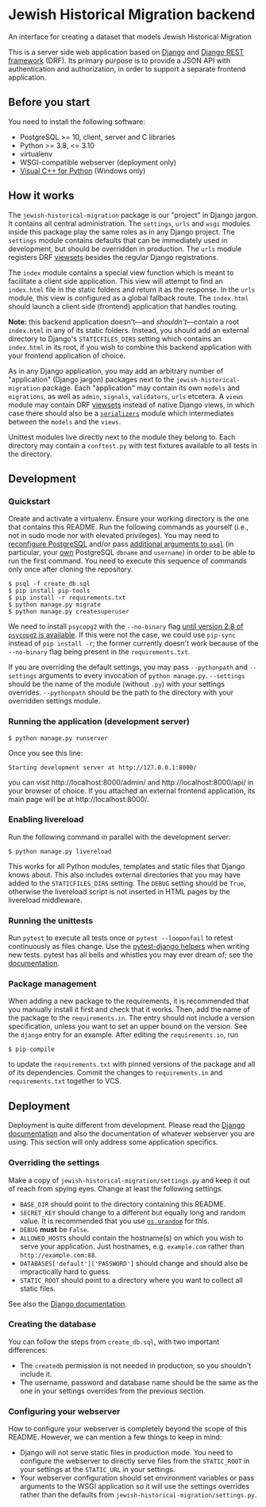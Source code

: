# Jewish Historical Migration backend

An interface for creating a dataset that models Jewish Historical Migration

This is a server side web application based on [Django][1] and [Django REST framework][2] (DRF). Its primary purpose is to provide a JSON API with authentication and authorization, in order to support a separate frontend application.

[1]: https://www.djangoproject.com
[2]: https://www.django-rest-framework.org


## Before you start

You need to install the following software:

 - PostgreSQL >= 10, client, server and C libraries
 - Python >= 3.8, <= 3.10
 - virtualenv
 - WSGI-compatible webserver (deployment only)
 - [Visual C++ for Python][14] (Windows only)

[14]: https://wiki.python.org/moin/WindowsCompilers


## How it works

The `jewish-historical-migration` package is our "project" in Django jargon. It contains all central administration. The `settings`, `urls` and `wsgi` modules inside this package play the same roles as in any Django project. The `settings` module contains defaults that can be immediately used in development, but should be overridden in production. The `urls` module registers DRF [viewsets][3] besides the regular Django registrations.

[3]: https://www.django-rest-framework.org/api-guide/viewsets/

The `index` module contains a special view function which is meant to facilitate a client side application. This view will attempt to find an `index.html` file in the static folders and return it as the response. In the `urls` module, this view is configured as a global fallback route. The `index.html` should launch a client side (frontend) application that handles routing.

**Note:** this backend application doesn't—and *shouldn't*—contain a root `index.html` in any of its static folders. Instead, you should add an external directory to Django's `STATICFILES_DIRS` setting which contains an `index.html` in its root, if you wish to combine this backend application with your frontend application of choice.

As in any Django application, you may add an arbitrary number of "application" (Django jargon) packages next to the `jewish-historical-migration` package. Each "application" may contain its own `models` and `migrations`, as well as `admin`, `signals`, `validators`, `urls` etcetera. A `views` module may contain DRF [viewsets][3] instead of native Django views, in which case there should also be a [`serializers`][4] module which intermediates between the `models` and the `views`.

[4]: https://www.django-rest-framework.org/api-guide/serializers/

Unittest modules live directly next to the module they belong to. Each directory may contain a `conftest.py` with test fixtures available to all tests in the directory.


## Development

### Quickstart

Create and activate a virtualenv. Ensure your working directory is the one that contains this README. Run the following commands as yourself (i.e., not in sudo mode nor with elevated privileges). You may need to [reconfigure PostgreSQL][5] and/or pass [additional arguments to `psql`][6] (in particular, your [own][7] PostgreSQL `dbname` and `username`) in order to be able to run the first command. You need to execute this sequence of commands only once after cloning the repository.

[5]: https://www.postgresql.org/docs/10/auth-pg-hba-conf.html
[6]: https://www.postgresql.org/docs/10/app-psql.html
[7]: https://www.postgresql.org/docs/10/database-roles.html

```console
$ psql -f create_db.sql
$ pip install pip-tools
$ pip install -r requirements.txt
$ python manage.py migrate
$ python manage.py createsuperuser
```

We need to install `psycopg2` with the `--no-binary` flag [until version 2.8 of `psycopg2` is available][8]. If this were not the case, we could use `pip-sync` instead of `pip install -r`; the former currently doesn't work because of the `--no-binary` flag being present in the `requirements.txt`.

[8]: http://initd.org/psycopg/docs/install.html#disabling-wheel-packages-for-psycopg-2-7

If you are overriding the default settings, you may pass `--pythonpath` and `--settings` arguments to every invocation of `python manage.py`. `--settings` should be the name of the module (without `.py`) with your settings overrides. `--pythonpath` should be the path to the directory with your overridden settings module.


### Running the application (development server)

```console
$ python manage.py runserver
```

Once you see this line:

```console
Starting development server at http://127.0.0.1:8000/
```

you can visit http://localhost:8000/admin/ and http://localhost:8000/api/ in your browser of choice. If you attached an external frontend application, its main page will be at http://localhost:8000/.


### Enabling livereload

Run the following command in parallel with the development server:

```console
$ python manage.py livereload
```

This works for all Python modules, templates and static files that Django knows about. This also includes external directories that you may have added to the `STATICFILES_DIRS` setting. The `DEBUG` setting should be `True`, otherwise the livereload script is not inserted in HTML pages by the livereload middleware.


### Running the unittests

Run `pytest` to execute all tests once or `pytest --looponfail` to retest continuously as files change. Use the [pytest-django helpers][9] when writing new tests. pytest has all bells and whistles you may ever dream of; see the [documentation][10].

[9]: https://pytest-django.readthedocs.io/en/latest/helpers.html
[10]: https://docs.pytest.org/en/latest/


### Package management

When adding a new package to the requirements, it is recommended that you manually install it first and check that it works. Then, add the name of the package to the `requirements.in`. The entry should not include a version specification, unless you want to set an upper bound on the version. See the `django` entry for an example. After editing the `requirements.in`, run

```console
$ pip-compile
```

to update the `requirements.txt` with pinned versions of the package and all of its dependencies. Commit the changes to `requirements.in` and `requirements.txt` together to VCS.


## Deployment

Deployment is quite different from development. Please read the [Django documentation][11] and also the documentation of whatever webserver you are using. This section will only address some application specifics.

[11]: https://docs.djangoproject.com/en/1.11/howto/deployment/


### Overriding the settings

Make a copy of `jewish-historical-migration/settings.py` and keep it out of reach from spying eyes. Change at least the following settings.

 - `BASE_DIR` should point to the directory containing this README.
 - `SECRET_KEY` should change to a different but equally long and random value. It is recommended that you use [`os.urandom`][12] for this.
 - `DEBUG` **must** be `False`.
 - `ALLOWED_HOSTS` should contain the hostname(s) on which you wish to serve your application. Just hostnames, e.g. `example.com` rather than `http://example.com:88`.
 - `DATABASES['default']['PASSWORD']` should change and should also be impractically hard to guess.
 - `STATIC_ROOT` should point to a directory where you want to collect all static files.

See also the [Django documentation][13].

[12]: https://docs.python.org/3/library/os.html#os.urandom
[13]: https://docs.djangoproject.com/en/1.11/ref/settings/


### Creating the database

You can follow the steps from `create_db.sql`, with two important differences:

 - The `createdb` permission is not needed in production, so you shouldn't include it.
 - The username, password and database name should be the same as the one in your settings overrides from the previous section.


### Configuring your webserver

How to configure your webserver is completely beyond the scope of this README. However, we can mention a few things to keep in mind:

 - Django will not serve static files in production mode. You need to configure the webserver to directly serve files from the `STATIC_ROOT` in your settings at the `STATIC_URL` in your settings.
 - Your webserver configuration should set environment variables or pass arguments to the WSGI application so it will use the settings overrides rather than the defaults from `jewish-historical-migration/settings.py`.
